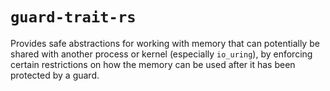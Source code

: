 # `guard-trait-rs`

Provides safe abstractions for working with memory that can potentially be
shared with another process or kernel (especially `io_uring`), by enforcing
certain restrictions on how the memory can be used after it has been protected
by a guard.
